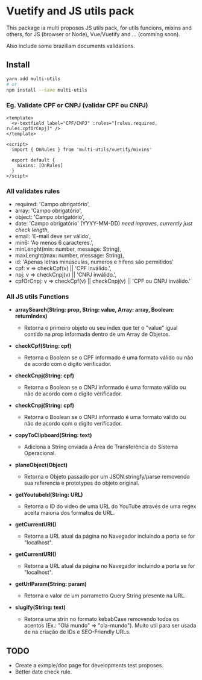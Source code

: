 # Vuetify and JS utils pack

This package ia multi proposes JS utils pack, for utils funcions, mixins and others, for JS (browser or Node), Vue/Vuetify and ... (comming soon).

Also include some braziliam documents validations.

## Install

```bash
yarn add multi-utils
# or
npm install --save multi-utils
```
### Eg. Validate CPF or CNPJ (validar CPF ou CNPJ)

```vue
<template>
  <v-textfield label="CPF/CNPJ" :rules="[rules.required, rules.cpfOrCnpj]" />
</template>

<script>
  import { OnRules } from 'multi-utils/vuetify/mixins'

  export default {
    mixins: [OnRules]
  }
</scipt>
````
### All validates rules
- required: 'Campo obrigatório',
- array: 'Campo obrigatório',
- object: 'Campo obrigatório',
- date: 'Campo obrigatório' (YYYY-MM-DD) *need inproves, currently just check length*,
- email: 'E-mail deve ser válido',
- min6: 'Ao menos 6 caracteres.',
- minLenght(min: number, message: String),
- maxLenght(max: number, message: String),
- id: 'Apenas letras minúsculas, numeros e hifens são permitidos'
- cpf: v => checkCpf(v) || 'CPF inválido.',
- npj: v => checkCnpj(v) || 'CNPJ inválido.',
- cpfOrCnpj: v => checkCpf(v) || checkCnpj(v) || 'CPF ou CNPJ inválido.'

### All JS utils Functions

- **arraySearch(String: prop, String: value, Array: array, Boolean: returnIndex)**
  - Retorna o primeiro objeto ou seu index que ter o "value" igual contido na prop informada dentro de um Array de Objetos.

- **checkCpf(String: cpf)**
  - Retorna o Boolean se o CPF informado é uma formato válido ou não de acordo com o digito verificador.

- **checkCnpj(String: cpf)**
  - Retorna o Boolean se o CNPJ informado é uma formato válido ou não de acordo com o digito verificador.

- **checkCnpj(String: cpf)**
  - Retorna o Boolean se o CNPJ informado é uma formato válido ou não de acordo com o digito verificador.

- **copyToClipboard(String: text)**
  - Adiciona a String enviada à Área de Transferência do Sistema Operacional.

- **planeObject(Object)**
  - Retorna o Objeto passado por um JSON.stringfy/parse removendo sua referencia e prototypes do objeto original.

- **getYoutubeId(String: URL)**
  - Retorna o ID do video de uma URL do YouTube através de uma regex aceita maioria dos formatos de URL.

- **getCurrentURI()**
  - Retorna a URL atual da página no Navegador incluindo a porta se for "localhost".

- **getCurrentURI()**
  - Retorna a URL atual da página no Navegador incluindo a porta se for "localhost".

- **getUrlParam(String: param)**
  - Retorna o valor de um parrametro Query String presente na URL.

- **slugify(String: text)**
  - Retorna uma strin no formato kebabCase removendo todos os acentos (Ex.: "Olá mundo" =>  "ola-mundo"). Muito util para ser usada de na criação de IDs e SEO-Friendly URLs.

## TODO
- Create a exmple/doc page for developments test proposes.
- Better date check rule.
